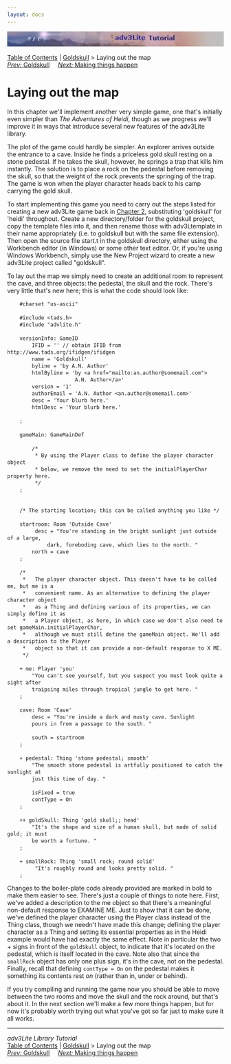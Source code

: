 ```yaml
---
layout: docs
---
```

<div class="topbar">

<img src="topbar.jpg" data-border="0" />

</div>

<div class="nav">

<a href="toc.html" class="nav">Table of Contents</a> \|
<a href="goldskull.html" class="nav">Goldskull</a> \> Laying out the
map  
<span class="navnp"><a href="goldskull.html" class="nav"><em>Prev:</em> Goldskull</a>
   
<a href="making.html" class="nav"><em>Next:</em> Making things happen</a>
    </span>

</div>

<div class="main">

# Laying out the map

In this chapter we'll implement another very simple game, one that's
initially even simpler than *The Adventures of Heidi*, though as we
progress we'll improve it in ways that introduce several new features of
the adv3Lite library.

The plot of the game could hardly be simpler. An explorer arrives
outside the entrance to a cave. Inside he finds a priceless gold skull
resting on a stone pedestal. If he takes the skull, however, he springs
a trap that kills him instantly. The solution is to place a rock on the
pedestal before removing the skull, so that the weight of the rock
prevents the springing of the trap. The game is won when the player
character heads back to his camp carrying the gold skull.

To start implementing this game you need to carry out the steps listed
for creating a new adv3Lite game back in [Chapter 2](setting.html),
substituting 'goldskull' for 'heidi' throughout. Create a new
directory/folder for the goldskull project, copy the template files into
it, and then rename those with adv3Ltemplate in their name appropriately
(i.e. to goldskull but with the same file extension). Then open the
source file start.t in the goldskull directory, either using the
Workbench editor (in Windows) or some other text editor. Or, if you're
using Windows Workbench, simply use the New Project wizard to create a
new adv3Lite project called "goldskull".

To lay out the map we simply need to create an additional room to
represent the cave, and three objects: the pedestal, the skull and the
rock. There's very little that's new here; this is what the code should
look like:

```
    #charset "us-ascii"

    #include <tads.h>
    #include "advlite.h"

    versionInfo: GameID
        IFID = '' // obtain IFID from http://www.tads.org/ifidgen/ifidgen
        name = 'Goldskull'
        byline = 'by A.N. Author'
        htmlByline = 'by <a href="mailto:an.author@somemail.com">
                      A.N. Author</a>'
        version = '1'
        authorEmail = 'A.N. Author <an.author@somemail.com>'
        desc = 'Your blurb here.'
        htmlDesc = 'Your blurb here.'    
        
    ;

    gameMain: GameMainDef    
         
        /* 
         * By using the Player class to define the player character object 
         * below, we remove the need to set the initialPlayerChar property here.
         */
    ;


    /* The starting location; this can be called anything you like */

    startroom: Room 'Outside Cave'
         desc = "You're standing in the bright sunlight just outside of a large,
             dark, foreboding cave, which lies to the north. " 
        north = cave 
    ;

    /* 
     *   The player character object. This doesn't have to be called me, but me is a
     *   convenient name. As an alternative to defining the player character object
     *   as a Thing and defining various of its properties, we can simply define it as
     *   a Player object, as here, in which case we don't also need to set gameMain.initialPlayerChar, 
     *   although we must still define the gameMain object. We'll add a description to the Player
     *   object so that it can provide a non-default response to X ME. 
     */

    + me: Player 'you'   
        "You can't see yourself, but you suspect you must look quite a sight after
        traipsing miles through tropical jungle to get here. "      
    ;

    cave: Room 'Cave'    
        desc = "You're inside a dark and musty cave. Sunlight 
        pours in from a passage to the south. " 

        south = startroom 
    ;

    + pedestal: Thing 'stone pedestal; smooth'
        "The smooth stone pedestal is artfully positioned to catch the sunlight at
        just this time of day. "
        
        isFixed = true
        contType = On
    ;

    ++ goldSkull: Thing 'gold skull;; head'
        "It's the shape and size of a human skull, but made of solid gold; it must
        be worth a fortune. "
    ;

    + smallRock: Thing 'small rock; round solid'
         "It's roughly round and looks pretty solid. "
    ;
```

Changes to the boiler-plate code already provided are marked in bold to
make them easier to see. There's just a couple of things to note here.
First, we've added a description to the me object so that there's a
meaningful non-default response to EXAMINE ME. Just to show that it can
be done, we've defined the player character using the Player class
instead of the Thing class, though we needn't have made this change;
defining the player character as a Thing and setting its essential
properties as in the Heidi example would have had exactly the same
effect. Note in particular the two + signs in front of the
`goldSkull` object, to indicate that it's
located on the pedestal, which is itself located in the cave. Note also
that since the `smallRock` object has only one
plus sign, it's in the cave, not on the pedestal. Finally, recall that
defining `contType = On` on the pedestal makes
it something its contents rest *on* (rather than in, under or behind).

If you try compiling and running the game now you should be able to move
between the two rooms and move the skull and the rock around, but that's
about it. In the next section we'll make a few more things happen, but
for now it's probably worth trying out what you've got so far just to
make sure it all works.

</div>

------------------------------------------------------------------------

<div class="navb">

*adv3Lite Library Tutorial*  
<a href="toc.html" class="nav">Table of Contents</a> \|
<a href="goldskull.html" class="nav">Goldskull</a> \> Laying out the
map  
<span class="navnp"><a href="goldskull.html" class="nav"><em>Prev:</em> Goldskull</a>
   
<a href="making.html" class="nav"><em>Next:</em> Making things happen</a>
    </span>

</div>
